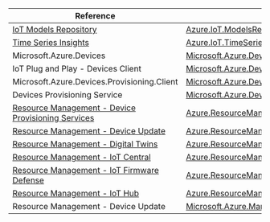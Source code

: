 | Reference | Package | Source |
|---|---|---|
|[IoT Models Repository](iot.modelsrepository-readme.md)|[Azure.IoT.ModelsRepository](https://www.nuget.org/packages/Azure.IoT.ModelsRepository)|[GitHub](https://github.com/Azure/azure-sdk-for-net/blob/main/sdk/modelsrepository/Azure.IoT.ModelsRepository)|
|[Time Series Insights](iot.timeseriesinsights-readme.md)|[Azure.IoT.TimeSeriesInsights](https://www.nuget.org/packages/Azure.IoT.TimeSeriesInsights)|[GitHub](https://github.com/Azure/azure-sdk-for-net/blob/main/sdk/timeseriesinsights/Azure.IoT.TimeSeriesInsights)|
|Microsoft.Azure.Devices|[Microsoft.Azure.Devices](https://www.nuget.org/packages/Microsoft.Azure.Devices)|[GitHub](https://github.com/Azure/azure-sdk-for-net/blob/main/)|
|IoT Plug and Play - Devices Client|[Microsoft.Azure.Devices.Client](https://www.nuget.org/packages/Microsoft.Azure.Devices.Client)|[GitHub](https://github.com/Azure/azure-sdk-for-net/blob/main/)|
|Microsoft.Azure.Devices.Provisioning.Client|[Microsoft.Azure.Devices.Provisioning.Client](https://www.nuget.org/packages/Microsoft.Azure.Devices.Provisioning.Client)|[GitHub](https://github.com/Azure/azure-sdk-for-net/blob/main/)|
|Devices Provisioning Service|[Microsoft.Azure.Devices.Provisioning.Service](https://www.nuget.org/packages/Microsoft.Azure.Devices.Provisioning.Service)|[GitHub](https://github.com/Azure/azure-sdk-for-net/blob/main/)|
|[Resource Management - Device Provisioning Services](resourcemanager.deviceprovisioningservices-readme.md)|[Azure.ResourceManager.DeviceProvisioningServices](https://www.nuget.org/packages/Azure.ResourceManager.DeviceProvisioningServices)|[GitHub](https://github.com/Azure/azure-sdk-for-net/blob/main/sdk/deviceprovisioningservices/Azure.ResourceManager.DeviceProvisioningServices)|
|[Resource Management - Device Update](resourcemanager.deviceupdate-readme.md)|[Azure.ResourceManager.DeviceUpdate](https://www.nuget.org/packages/Azure.ResourceManager.DeviceUpdate)|[GitHub](https://github.com/Azure/azure-sdk-for-net/blob/main/sdk/deviceupdate/Azure.ResourceManager.DeviceUpdate)|
|[Resource Management - Digital Twins](resourcemanager.digitaltwins-readme.md)|[Azure.ResourceManager.DigitalTwins](https://www.nuget.org/packages/Azure.ResourceManager.DigitalTwins)|[GitHub](https://github.com/Azure/azure-sdk-for-net/blob/main/sdk/digitaltwins/Azure.ResourceManager.DigitalTwins)|
|[Resource Management - IoT Central](resourcemanager.iotcentral-readme.md)|[Azure.ResourceManager.IotCentral](https://www.nuget.org/packages/Azure.ResourceManager.IotCentral)|[GitHub](https://github.com/Azure/azure-sdk-for-net/blob/main/sdk/iotcentral/Azure.ResourceManager.IotCentral)|
|[Resource Management - IoT Firmware Defense](resourcemanager.iotfirmwaredefense-readme.md)|[Azure.ResourceManager.IotFirmwareDefense](https://www.nuget.org/packages/Azure.ResourceManager.IotFirmwareDefense)|[GitHub](https://github.com/Azure/azure-sdk-for-net/blob/main/sdk/iot/Azure.ResourceManager.IotFirmwareDefense)|
|[Resource Management - IoT Hub](resourcemanager.iothub-readme.md)|[Azure.ResourceManager.IotHub](https://www.nuget.org/packages/Azure.ResourceManager.IotHub)|[GitHub](https://github.com/Azure/azure-sdk-for-net/blob/main/sdk/iothub/Azure.ResourceManager.IotHub)|
|Resource Management - Device Update|[Microsoft.Azure.Management.DeviceUpdate](https://www.nuget.org/packages/Microsoft.Azure.Management.DeviceUpdate)|[GitHub](https://github.com/Azure/azure-sdk-for-net/blob/main/)|
